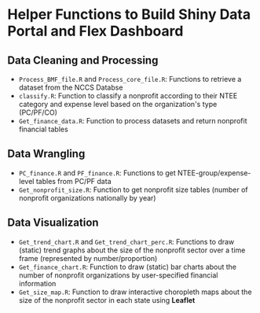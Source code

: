 # Helper Functions to Build Shiny Data Portal and Flex Dashboard

## Data Cleaning and Processing
- `Process_BMF_file.R` and `Process_core_file.R`: Functions to retrieve a dataset from the NCCS Databse 
- `classify.R`: Function to classify a nonprofit according to their NTEE category and expense level based on the organization's type (PC/PF/CO)
- `Get_finance_data.R`: Function to process datasets and return nonprofit financial tables

## Data Wrangling
- `PC_finance.R` and `PF_finance.R`: Functions to get NTEE-group/expense-level tables from PC/PF data
- `Get_nonprofit_size.R`: Function to get nonprofit size tables (number of nonprofit organizations nationally by year)

## Data Visualization
- `Get_trend_chart.R` and `Get_trend_chart_perc.R`: Functions to draw (static) trend graphs about the size of the nonprofit sector over a time frame (represented by number/proportion)
- `Get_finance_chart.R`: Function to draw (static) bar charts about the number of nonprofit organizations by user-specified financial information 
- `Get_size_map.R`: Function to draw interactive choropleth maps about the size of the nonprofit sector in each state using **Leaflet**
